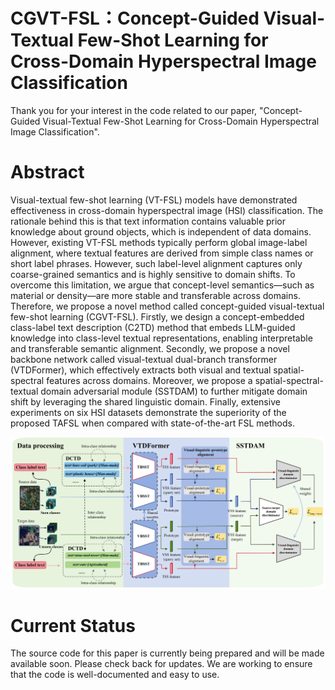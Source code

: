 # CGVT-FSL：Concept-Guided Visual-Textual Few-Shot Learning for Cross-Domain Hyperspectral Image Classification

Thank you for your interest in the code related to our paper, "Concept-Guided Visual-Textual Few-Shot Learning for Cross-Domain Hyperspectral Image Classification".

# Abstract

Visual-textual few-shot learning (VT-FSL) models have demonstrated effectiveness in cross-domain hyperspectral image (HSI) classification. The rationale behind this is that text information contains valuable prior knowledge about ground objects, which is independent of data domains. However, existing VT-FSL methods typically perform global image-label alignment, where textual features are derived from simple class names or short label phrases. However, such label-level alignment captures only coarse-grained semantics and is highly sensitive to domain shifts. To overcome this limitation, we argue that concept-level semantics—such as material or density—are more stable and transferable across domains. Therefore, we propose a novel method called concept-guided visual-textual few-shot learning (CGVT-FSL). Firstly, we design a concept-embedded class-label text description (C2TD) method that embeds LLM-guided knowledge into class-level textual representations, enabling interpretable and transferable semantic alignment. Secondly, we propose a novel backbone network called visual-textual dual-branch transformer (VTDFormer), which effectively extracts both visual and textual spatial-spectral features across domains. Moreover, we propose a spatial-spectral-textual domain adversarial module (SSTDAM) to further mitigate domain shift by leveraging the shared linguistic domain. Finally, extensive experiments on six HSI datasets demonstrate the superiority of the proposed TAFSL when compared with state-of-the-art FSL methods.

![Alt text](figures/fig1.png)


# Current Status
The source code for this paper is currently being prepared and will be made available soon. Please check back for updates. We are working to ensure that the code is well-documented and easy to use.


